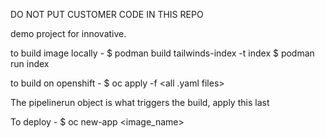 DO NOT PUT CUSTOMER CODE IN THIS REPO

demo project for innovative.

to build image locally -
$ podman build tailwinds-index -t index
$ podman run index

to build on openshift -
$ oc apply -f <all .yaml files>

The pipelinerun object is what triggers the build, apply this last

To deploy -
$ oc new-app <image_name>
